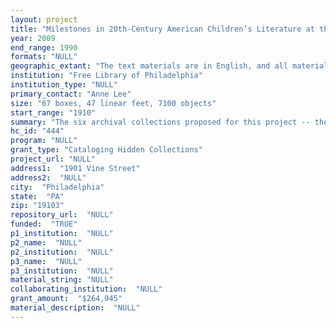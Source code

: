 ```yaml
--- 
layout: project 
title: "Milestones in 20th-Century American Children’s Literature at the Free Library of Philadelphia"
year: 2009
end_range: 1990
formats: "NULL"
geographic_extant: "The text materials are in English, and all materials are primarily related to children's literature produced and published in the United States."
institution: "Free Library of Philadelphia"
institution_type: "NULL"
primary_contact: "Anne Lee"
size: "67 boxes, 47 linear feet, 7100 objects"
start_range: "1910"
summary: "The six archival collections proposed for this project -- the Lloyd Alexander, the Virginia Lee Burton, the Carolyn Haywood, the Evaline Ness, and the Tomi Ungerer collections and the Frederick R. Gardner collection of Robert Lawson -- are part of the Free Library of Philadelphia’s Children’s Literature Research Collection (CLRC) and were included among 59 unprocessed Free Library special collections described in a recent survey by the Philadelphia Area Consortium of Special Collections Libraries (PACSCL). The collections vary in size and contain a wide range of archival material, including original manuscripts, notes, etchings, drawings, illustrations, sketchbooks, correspondence, galley proofs, mock-ups, dummies, color separations, tapes, photographs, and slides, as well as some published books and reviews. Each of the individuals to whom these materials relate made important contributions to 20th-century American children’s literature as the authors and/or illustrators of well-known and enduring children’s books. Five of them won nationally-recognized literary awards for their work, such as the Caldecott and Newbery medals, the National Book Award, and the Hans Christian Andersen Award. Together, the archival materials in these collections offer key resources for studying the literary and stylistic development of these six authors and illustrators as well as valuable insight into the nature and development of 20th-century American children’s literature and culture."
hc_id: "444"
program: "NULL"
grant_type: "Cataloging Hidden Collections"
project_url: "NULL"
address1:  "1901 Vine Street"
address2:  "NULL"
city:  "Philadelphia"
state:  "PA"
zip: "19103"
repository_url:  "NULL"
funded:  "TRUE"
p1_institution:  "NULL"
p2_name:  "NULL"
p2_institution:  "NULL"
p3_name:  "NULL"
p3_institution:  "NULL"
material_string: "NULL"
collaborating_institution:  "NULL"
grant_amount:  "$264,945"
material_description:  "NULL"
---
```

